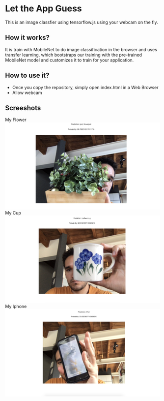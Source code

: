# Let the App Guess
This is an image classfier using tensorflow.js using your webcam on the fly.

## How it works?

It is train with MobileNet to do image classification in the browser and uses transfer learning, which bootstraps our training with the pre-trained MobileNet model and customizes it to train for your application.


## How to use it?

- Once you copy the repository, simply open index.html in a Web Browser 
- Allow webcam


## Screeshots

<div>
  My Flower
  <img src="public/object_a.png" />
  <br>
  My Cup
  <img src="public/object_b.png" />
  <br>
  My Iphone
  <img src="public/object_c.png" />
  
<div/>
